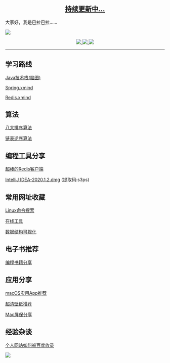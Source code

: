 <h2 align="center">
  <a href="https://lishaojie1993.gitee.io">
  	持续更新中...
  </a>
</h2>

大家好，我是巴拉巴拉……

![](https://tva1.sinaimg.cn/large/007S8ZIlgy1ggysx7n50dj30rp0a4taa.jpg)

<p align="center">
<a href="https://mp.weixin.qq.com/s/l6X7doO8dq81BIdBMsBsCA"><img border="0" src="https://img.shields.io/badge/公众号-我爱分享君-green"/></a><a href="https://lishaojie1993.gitee.io">     <img border="0" src="https://img.shields.io/badge/博客-睡到自然醒-red"/></a><a href="https://space.bilibili.com/476834809">     <img border="0" src="https://img.shields.io/badge/哔哩哔哩-爱喝牛奶的方雪冷少-9cf"/></a>
</p>

------

## 学习路线

[Java技术栈(脑图)](https://lishaojie1993.gitee.io/demo/Java.png)

[Spring.xmind](https://lishaojie1993.gitee.io/demo/Spring.png)

[Redis.xmind](https://tva1.sinaimg.cn/large/007S8ZIlgy1gh0mksxth6j30u03etwof.jpg)

## 算法

[八大排序算法](https://lishaojie1993.gitee.io/2019/09/16/Sort/)

[链表逆序算法](https://lishaojie1993.gitee.io/2019/09/18/LinkedList-Reverse/)

## 编程工具分享

[超棒的Redis客户端](https://mp.weixin.qq.com/s/Y-M9Aq1M8xhPFnsviDNDuQ)

[IntelliJ IDEA-2020.1.2.dmg](https://pan.baidu.com/share/init?surl=dhXdQDYRMKOUxJMbsHnBXw)   (提取码:s3ps)

## 常用网址收藏

[Linux命令搜索](https://wangchujiang.com/linux-command/)

[在线工具](https://tool.lu/)

[数据结构可视化](https://www.cs.usfca.edu/~galles/visualization/Algorithms.html)

## 电子书推荐

[编程书籍分享](https://mp.weixin.qq.com/s/KtjnR_5ePJvXzciydEyDNA)

## 应用分享

[macOS实用App推荐](https://mp.weixin.qq.com/s/hPqTcu-UjFG6yEeIbcSMGg)

[超清壁纸推荐](https://mp.weixin.qq.com/s/2iNcQZ9Gu685NZEs3-fqLQ)

[Mac屏保分享](https://mp.weixin.qq.com/s/7vbDGS3xX57SuH1S0LdLew)

## 经验杂谈

[个人网站如何被百度收录](https://mp.weixin.qq.com/s/gR9tSB7QpJdpGTuzjyR3oQ)

![](https://tva1.sinaimg.cn/large/007S8ZIlgy1ggze9hwi4ij30r60fodgi.jpg)
